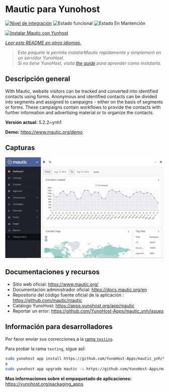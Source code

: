 <!--
Este archivo README esta generado automaticamente<https://github.com/YunoHost/apps/tree/master/tools/readme_generator>
No se debe editar a mano.
-->

# Mautic para Yunohost

[![Nivel de integración](https://apps.yunohost.org/badge/integration/mautic)](https://ci-apps.yunohost.org/ci/apps/mautic/)
![Estado funcional](https://apps.yunohost.org/badge/state/mautic)
![Estado En Mantención](https://apps.yunohost.org/badge/maintained/mautic)

[![Instalar Mautic con Yunhost](https://install-app.yunohost.org/install-with-yunohost.svg)](https://install-app.yunohost.org/?app=mautic)

*[Leer este README en otros idiomas.](./ALL_README.md)*

> *Este paquete le permite instalarMautic rapidamente y simplement en un servidor YunoHost.*  
> *Si no tiene YunoHost, visita [the guide](https://yunohost.org/install) para aprender como instalarla.*

## Descripción general

With Mautic, website visitors can be tracked and converted into identified contacts using forms. Anonymous and identified contacts can be divided into segments and assigned to campaigns - either on the basis of segments or forms. These campaigns contain workflows to provide the contacts with further information and advertising material or to organize the contacts.


**Versión actual:** 5.2.2~ynh1

**Demo:** <https://www.mautic.org/demo>

## Capturas

![Captura de Mautic](./doc/screenshots/mautic-Screenshots.jpg)

## Documentaciones y recursos

- Sitio web oficial: <https://www.mautic.org/>
- Documentación administrador oficial: <https://docs.mautic.org/en>
- Repositorio del código fuente oficial de la aplicación : <https://github.com/mautic/mautic>
- Catálogo YunoHost: <https://apps.yunohost.org/app/mautic>
- Reportar un error: <https://github.com/YunoHost-Apps/mautic_ynh/issues>

## Información para desarrolladores

Por favor enviar sus correcciones a la [rama `testing`](https://github.com/YunoHost-Apps/mautic_ynh/tree/testing).

Para probar la rama `testing`, sigue asÍ:

```bash
sudo yunohost app install https://github.com/YunoHost-Apps/mautic_ynh/tree/testing --debug
o
sudo yunohost app upgrade mautic -u https://github.com/YunoHost-Apps/mautic_ynh/tree/testing --debug
```

**Mas informaciones sobre el empaquetado de aplicaciones:** <https://yunohost.org/packaging_apps>
